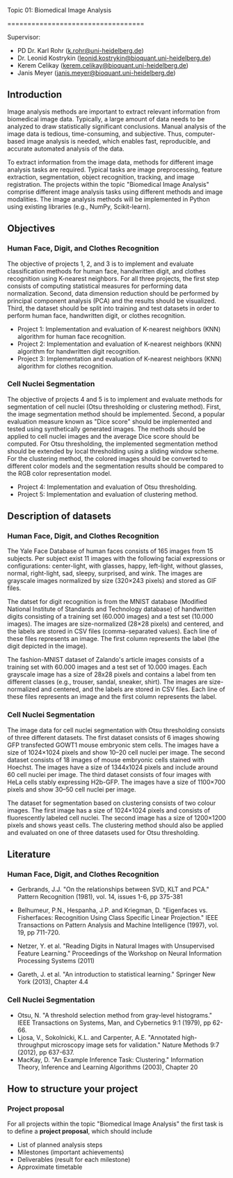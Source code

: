 Topic 01: Biomedical Image Analysis

==================================



Supervisor: 

* PD Dr. Karl Rohr     (k.rohr@uni-heidelberg.de)
* Dr. Leonid Kostrykin (leonid.kostrykin@bioquant.uni-heidelberg.de)
* Kerem Celikay        (kerem.celikay@bioquant.uni-heidelberg.de)
* Janis Meyer          (janis.meyer@bioquant.uni-heidelberg.de)



## Introduction



Image analysis methods are important to extract relevant information from biomedical image data.
Typically, a large amount of data needs to be analyzed to draw statistically significant conclusions.
Manual analysis of the image data is tedious, time-consuming, and subjective.
Thus, computer-based image analysis is needed, which enables fast, reproducible, and accurate automated analysis of the data.

To extract information from the image data, methods for different image analysis tasks are required. Typical tasks are image preprocessing, feature extraction, segmentation, object recognition, tracking, and image registration. The projects within the topic "Biomedical Image Analysis" comprise different image analysis tasks using different methods and image modalities. The image analysis methods will be implemented in Python using existing libraries (e.g., NumPy, Scikit-learn). 



## Objectives

### Human Face, Digit, and Clothes Recognition

The objective of projects 1, 2, and 3 is to implement and evaluate classification methods for human face, handwritten digit, and clothes recognition using K-nearest neighbors. For all three projects, the first step consists of computing statistical measures for performing data normalization. Second, data dimension reduction should be performed by principal component analysis (PCA) and the results should be visualized. Third, the dataset should be split into training and test datasets in order to perform human face, handwritten digit, or clothes recognition.   

* Project 1: Implementation and evaluation of K-nearest neighbors (KNN) algorithm for human face recognition. 
* Project 2: Implementation and evaluation of K-nearest neighbors (KNN) algorithm for handwritten digit recognition. 
* Project 3: Implementation and evaluation of K-nearest neighbors (KNN) algorithm for clothes recognition. 

### Cell Nuclei Segmentation

The objective of projects 4 and 5 is to implement and evaluate methods for segmentation of cell nuclei (Otsu thresholding or clustering method). First, the image segmentation method should be implemented. Second, a popular evaluation measure known as "Dice score" should be implemented and tested using synthetically generated images. The methods should be applied to cell nuclei images and the average Dice score should be computed. For Otsu thresholding, the implemented segmentation method should be extended by local thresholding using a sliding window scheme. For the clustering method, the colored images should be converted to different color models and the segmentation results should be compared to the RGB color representation model.  

* Project 4: Implementation and evaluation of Otsu thresholding.
* Project 5: Implementation and evaluation of clustering method.  


## Description of datasets


### Human Face, Digit, and Clothes Recognition


The Yale Face Database of human faces consists of 165 images from 15 subjects. Per subject exist 11 images with the following facial expressions or configurations: center-light, with glasses, happy, left-light, without glasses, normal, right-light, sad, sleepy, surprised, and wink. The images are grayscale images normalized by size (320×243 pixels) and stored as GIF files.

The datset for digit recognition is from the MNIST database (Modified National Institute of Standards and Technology database) of handwritten digits consisting of a training set (60.000 images) and a test set (10.000 images). The images are size-normalized (28×28 pixels) and centered, and the labels are stored in CSV files (comma-separated values). Each line of these files represents an image. The first column represents the label (the digit depicted in the image).

The fashion-MNIST dataset of Zalando's article images consists of a training set with 60.000 images and a test set of 10.000 images. Each grayscale image has a size of 28x28 pixels and contains a label from ten different classes (e.g., trouser, sandal, sneaker, shirt). The images are size-normalized and centered, and the labels are stored in CSV files. Each line of these files represents an image and the first column represents the label. 

### Cell Nuclei Segmentation

The image data for cell nuclei segmentation with Otsu thresholding consists of three different datasets. The first dataset consists of 6 images showing GFP transfected GOWT1 mouse embryonic stem cells. The images have a size of 1024×1024 pixels and show 10–20 cell nuclei per image. The second dataset consists of 18 images of mouse embryonic cells stained with Hoechst. The images have a size of 1344x1024 pixels and include around 60 cell nuclei per image. The third dataset consists of four images with HeLa cells stably expressing H2b-GFP. The images have a size of 1100×700 pixels and show 30–50 cell nuclei per image.

 
The dataset for segmentation based on clustering consists of two colour images. The first image has a size of 1024×1024 pixels and consists of fluorescently labeled cell nuclei. The second image has a size of 1200×1200 pixels and shows yeast cells. The clustering method should also be applied and evaluated on one of three datasets used for Otsu thresholding.  

## Literature 



### Human Face, Digit, and Clothes Recognition

* Gerbrands, J.J. "On the relationships between SVD, KLT and PCA." Pattern Recognition (1981), vol. 14, issues 1-6, pp 375-381

* Belhumeur, P.N., Hespanha, J.P. and Kriegman, D. "Eigenfaces vs. Fisherfaces: Recognition Using Class Specific Linear Projection." IEEE Transactions on Pattern Analysis and Machine Intelligence (1997), vol. 19, pp 711-720.

* Netzer, Y. et al. "Reading Digits in Natural Images with Unsupervised Feature Learning." Proceedings of the Workshop on Neural Information Processing Systems (2011)

* Gareth, J. et al. "An introduction to statistical learning." Springer New York (2013), Chapter 4.4

### Cell Nuclei Segmentation

* Otsu, N. "A threshold selection method from gray-level histograms." IEEE Transactions on Systems, Man, and Cybernetics 9:1 (1979), pp 62-66.
* Ljosa, V., Sokolnicki, K.L. and Carpenter, A.E. "Annotated high-throughput microscopy image sets for validation." Nature Methods 9:7 (2012), pp 637-637.
* MacKay, D. "An Example Inference Task: Clustering." Information Theory, Inference and Learning Algorithms (2003), Chapter 20


## How to structure your project

### Project proposal

For all projects within the topic "Biomedical Image Analysis" the first task 
is to define a **project proposal**, which should include

* List of planned analysis steps
* Milestones (important achievements)
* Deliverables (result for each milestone)
* Approximate timetable



